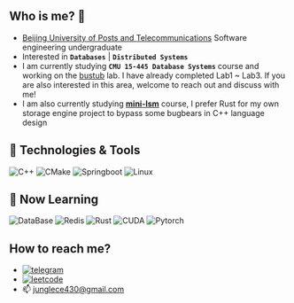 ## Who is me? :eyes:
- [Beijing University of Posts and Telecommunications](https://www.bupt.edu.cn) Software engineering undergraduate
- Interested in <b>`Databases`</b> | <b>`Distributed Systems`</b>
- I am currently studying <b>`CMU 15-445 Database Systems`</b> course and working on the [bustub](https://github.com/cmu-db/bustub) lab. I have already completed Lab1 ~ Lab3. If you are also interested in this area, welcome to reach out and discuss with me!
- I am also currently studying <b>[mini-lsm](https://github.com/skyzh/mini-lsm)</b> course, I prefer Rust for my own storage engine project to bypass some bugbears in C++ language design

## 🔧 Technologies & Tools
![C++](https://img.shields.io/badge/C++-informational?style=for-the-badge&logo=cplusplus&logoColor=white&color=00599C)
![CMake](https://img.shields.io/badge/CMake-informational?style=for-the-badge&logo=cmake&logoColor=white&color=064F8C)
![Springboot](https://img.shields.io/badge/SpringBoot-informational?style=for-the-badge&logo=Spring&logoColor=white&color=6DB33F)
![Linux](https://img.shields.io/badge/Linux-informational?style=for-the-badge&logo=Linux&logoColor=white&color=FCC624)

## 🌟 Now Learning

![DataBase](https://img.shields.io/badge/DataBase-informational?style=for-the-badge&logo=amazondocumentdb&logoColor=white&color=C925D1)
![Redis](https://img.shields.io/badge/Redis-informational?style=for-the-badge&logo=Redis&logoColor=white&color=FF4438)
![Rust](https://img.shields.io/badge/Rust-informational?style=for-the-badge&logo=rust&logoColor=white&color=000000)
![CUDA](https://img.shields.io/badge/CUDA-informational?style=for-the-badge&logo=nvidia&logoColor=white&color=76B900)
![Pytorch](https://img.shields.io/badge/Pytorch-informational?style=for-the-badge&logo=pytorch&logoColor=white&color=EE4C2C)

## How to reach me?

- [![telegram](https://img.shields.io/static/v1?style=for-the-badge&logo=telegram&label=&message=@Jungle&color=eaeff9&labelColor=blue)](https://t.me/Junglehaobin)
- [![leetcode](https://img.shields.io/static/v1?style=for-the-badge&logo=leetcode&label=&message=@Jungle&color=eaeff9&labelColor=ffffff)](https://leetcode.cn/u/reverent-solomong7j)
- 📫 junglece430@gmail.com
